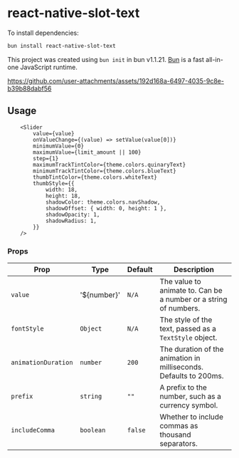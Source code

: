 # react-native-slot-text

To install dependencies:

```bash
bun install react-native-slot-text
```

This project was created using `bun init` in bun v1.1.21. [Bun](https://bun.sh) is a fast all-in-one JavaScript runtime.



https://github.com/user-attachments/assets/192d168a-6497-4035-9c8e-b39b88dabf56



## Usage

```
    <Slider
        value={value}
        onValueChange={(value) => setValue(value[0])}
        minimumValue={0}
        maximumValue={limit_amount || 100}
        step={1}
        maximumTrackTintColor={theme.colors.quinaryText}
        minimumTrackTintColor={theme.colors.blueText}
        thumbTintColor={theme.colors.whiteText}
        thumbStyle={{
            width: 18,
            height: 18,
            shadowColor: theme.colors.navShadow,
            shadowOffset: { width: 0, height: 1 },
            shadowOpacity: 1,
            shadowRadius: 1,
        }}
    />
```

### Props

| Prop                | Type                  | Default  | Description                                                                                      |
|---------------------|-----------------------|----------|--------------------------------------------------------------------------------------------------|
| `value`             | '${number}'  | `N/A`    | The value to animate to. Can be a number or a string of numbers.                                  |
| `fontStyle`         | `Object`              | `N/A`    | The style of the text, passed as a `TextStyle` object.                                            |
| `animationDuration`  | `number`              | `200`    | The duration of the animation in milliseconds. Defaults to 200ms.                                 |
| `prefix`            | `string`              | `""`     | A prefix to the number, such as a currency symbol.                                                |
| `includeComma`      | `boolean`             | `false`  | Whether to include commas as thousand separators.                                                 |
